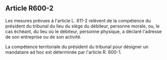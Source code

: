 Article R600-2
----
Les mesures prévues à l'article L. 611-2 relèvent de la compétence du président
du tribunal du lieu du siège du débiteur, personne morale, ou, le cas échéant,
du lieu où le débiteur, personne physique, a déclaré l'adresse de son entreprise
ou de son activité.

La compétence territoriale du président du tribunal pour désigner un mandataire
ad hoc est déterminée par l'article R. 600-1.
